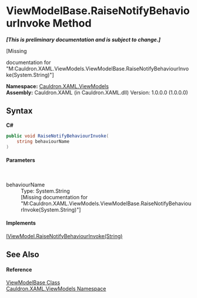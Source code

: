 # ViewModelBase.RaiseNotifyBehaviourInvoke Method 
 _**\[This is preliminary documentation and is subject to change.\]**_

\[Missing <summary> documentation for "M:Cauldron.XAML.ViewModels.ViewModelBase.RaiseNotifyBehaviourInvoke(System.String)"\]

**Namespace:**&nbsp;<a href="N_Cauldron_XAML_ViewModels">Cauldron.XAML.ViewModels</a><br />**Assembly:**&nbsp;Cauldron.XAML (in Cauldron.XAML.dll) Version: 1.0.0.0 (1.0.0.0)

## Syntax

**C#**<br />
``` C#
public void RaiseNotifyBehaviourInvoke(
	string behaviourName
)
```


#### Parameters
&nbsp;<dl><dt>behaviourName</dt><dd>Type: System.String<br />\[Missing <param name="behaviourName"/> documentation for "M:Cauldron.XAML.ViewModels.ViewModelBase.RaiseNotifyBehaviourInvoke(System.String)"\]</dd></dl>

#### Implements
<a href="M_Cauldron_XAML_ViewModels_IViewModel_RaiseNotifyBehaviourInvoke">IViewModel.RaiseNotifyBehaviourInvoke(String)</a><br />

## See Also


#### Reference
<a href="T_Cauldron_XAML_ViewModels_ViewModelBase">ViewModelBase Class</a><br /><a href="N_Cauldron_XAML_ViewModels">Cauldron.XAML.ViewModels Namespace</a><br />
